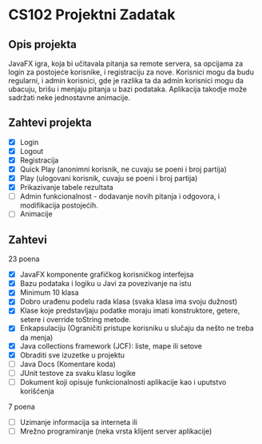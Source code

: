 # CS102 Projektni Zadatak

## Opis projekta

JavaFX igra, koja bi učitavala pitanja sa remote servera, sa opcijama za login za postojeće korisnike, i registraciju za nove. Korisnici mogu da budu regularni, i admin korisnici, gde je razlika ta da admin korisnici mogu da ubacuju, brišu i menjaju pitanja u bazi podataka. Aplikacija takodje može sadržati neke jednostavne animacije.

## Zahtevi projekta

- [x] Login
- [x] Logout
- [x] Registracija
- [x] Quick Play (anonimni korisnik, ne cuvaju se poeni i broj partija)
- [x] Play (ulogovani korisnik, cuvaju se poeni i broj partija)
- [x] Prikazivanje tabele rezultata
- [ ] Admin funkcionalnost - dodavanje novih pitanja i odgovora, i modifikacija postojećih.
- [ ] Animacije

## Zahtevi

23 poena

- [x] JavaFX komponente grafičkog korisničkog interfejsa
- [x] Bazu podataka i logiku u Javi za povezivanje na istu
- [x] Minimum 10 klasa
- [x] Dobro urađenu podelu rada klasa (svaka klasa ima svoju dužnost)
- [x] Klase koje predstavljaju podatke moraju imati konstruktore, getere, setere i override
toString metode.
- [x] Enkapsulaciju (Ograničiti pristupe korisniku u slučaju da nešto ne treba da menja)
- [x] Java collections framework (JCF): liste, mape ili setove
- [x] Obraditi sve izuzetke u projektu
- [ ] Java Docs (Komentare koda)
- [ ] JUnit testove za svaku klasu logike
- [ ] Dokument koji opisuje funkcionalnosti aplikacije kao i uputstvo korišćenja

7 poena
- [ ] Uzimanje informacija sa interneta ili
- [ ] Mrežno programiranje (neka vrsta klijent server aplikacije)